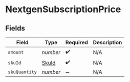 # NextgenSubscriptionPrice


## Fields

| Field                                 | Type                                  | Required                              | Description                           |
| ------------------------------------- | ------------------------------------- | ------------------------------------- | ------------------------------------- |
| `amount`                              | *number*                              | :heavy_check_mark:                    | N/A                                   |
| `skuId`                               | [SkuId](../../models/shared/skuid.md) | :heavy_check_mark:                    | N/A                                   |
| `skuQuantity`                         | *number*                              | :heavy_minus_sign:                    | N/A                                   |